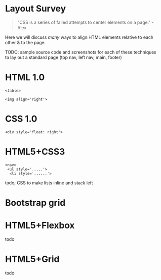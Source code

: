 # Layout Survey

> "CSS is a series of failed attempts to center elements on a page." - Alex

Here we will discuss *many* ways to align HTML elements relative to each other & to the page.

TODO: sample source code and screenshots for each of these techniques to lay out a standard page (top nav, left nav, main, footer)

# HTML 1.0

```
<table>
```

```
<img align='right'>
```

# CSS 1.0

```
<div style='float: right'>
```

# HTML5+CSS3

```
<nav>
 <ul style='.....'>
  <li style='......'>
```

todo; CSS to make lists inline and stack left

# Bootstrap grid

# HTML5+Flexbox

todo

# HTML5+Grid

todo

